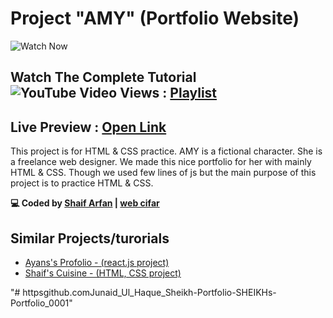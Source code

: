 # Project "AMY" (Portfolio Website)
![Watch Now](./image/ReadMeBanner.png)

## Watch The Complete Tutorial ![YouTube Video Views](https://img.shields.io/youtube/views/78l05_nuDIg?style=social) : [Playlist](https://www.youtube.com/playlist?list=PLRv_Gd5w9e7m_6DqBDtb1gbG6ikBq2HJ3)

## Live Preview : [Open Link](https://shaifarfan.github.io/AMYs-Portfolio/)

This project is for HTML & CSS practice. AMY is a fictional character. She is a freelance web designer. We made this nice portfolio for her with mainly HTML & CSS. Though we used few lines of js but the main purpose of this project is to practice HTML & CSS.

<b>💻 Coded by [Shaif Arfan](https://instagram.com/shaifarfan08) | [web cifar](https://webcifar.com)</b>


## Similar Projects/turorials

 - [Ayans's Profolio - (react.js project)](https://github.com/ShaifArfan/AYANs-portfolio)
 - [Shaif's Cuisine - (HTML, CSS project)](https://github.com/ShaifArfan/shaif-s-cuisine)
  

"# httpsgithub.comJunaid_Ul_Haque_Sheikh-Portfolio-SHEIKHs-Portfolio_0001" 
